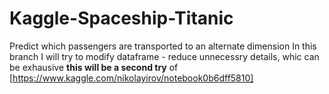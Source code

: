 # Kaggle-Spaceship-Titanic
Predict which passengers are transported to an alternate dimension
In this branch I will try to modify dataframe - reduce unnecessry details, whic can be exhausive 
**this will be a second try** of [https://www.kaggle.com/nikolayirov/notebook0b6dff5810]
